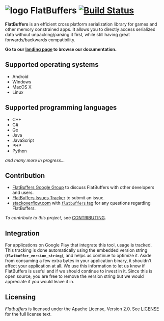 ![logo](http://google.github.io/flatbuffers/fpl_logo_small.png) FlatBuffers [![Build Status](https://travis-ci.org/google/flatbuffers.svg?branch=master)](https://travis-ci.org/google/flatbuffers) 
===========
**FlatBuffers** is an efficient cross platform serialization library for games and 
other memory constrained apps. It allows you to directly access serialized data without 
unpacking/parsing it first, while still having great forwards/backwards compatibility. 

**Go to our [landing page][] to browse our documentation.**

## Supported operating systems
* Android
* Windows
* MacOS X
* Linux
 
## Supported programming languages
* C++
* C#
* Go
* Java
* JavaScript
* PHP
* Python

*and many more in progress...*

## Contribution 
* [FlatBuffers Google Group][] to discuss FlatBuffers with other developers and users.
* [FlatBuffers Issues Tracker][] to submit an issue.
* [stackoverflow.com][] with [`flatbuffers` tag][] for any questions regarding FlatBuffers.

*To contribute to this project,* see [CONTRIBUTING][].

## Integration
For applications on Google Play that integrate this tool, usage is tracked.
This tracking is done automatically using the embedded version string
(**`flatbuffer_version_string`**), and helps us continue to optimize it. Aside from
consuming a few extra bytes in your application binary, it shouldn't affect
your application at all.  We use this information to let us know if FlatBuffers
is useful and if we should continue to invest in it. Since this is open
source, you are free to remove the version string but we would appreciate if
you would leave it in.

## Licensing
*Flatbuffers* is licensed under the Apache License, Version 2.0. See [LICENSE][] for the full license text.

<br>

   [CONTRIBUTING]: http://github.com/google/flatbuffers/blob/master/CONTRIBUTING
   [`flatbuffers` tag]: https://stackoverflow.com/questions/tagged/flatbuffers
   [FlatBuffers Google Group]: https://groups.google.com/forum/#!forum/flatbuffers
   [FlatBuffers Issues Tracker]: http://github.com/google/flatbuffers/issues
   [stackoverflow.com]: http://www.stackoverflow.com
   [landing page]: http://google.github.io/flatbuffers
   [LICENSE]: https://github.com/google/flatbuffers/blob/master/LICENSE.txt
